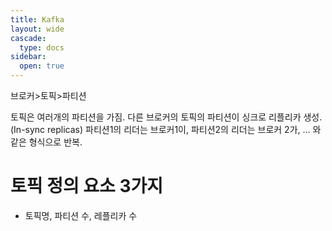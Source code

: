 ```yaml
---
title: Kafka
layout: wide
cascade:
  type: docs
sidebar:
  open: true
---
```


브로커>토픽>파티션

토픽은 여러개의 파티션을 가짐.
다른 브로커의 토픽의 파티션이 싱크로 리플리카 생성. (In-sync replicas)
파티션1의 리더는 브로커1이, 파티션2의 리더는 브로커 2가, ... 와 같은 형식으로 반복.

# 토픽 정의 요소 3가지
* 토픽명, 파티션 수, 레플리카 수